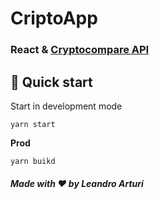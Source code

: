 # CriptoApp

### React & [Cryptocompare API](https://min-api.cryptocompare.com)

## 🚀 Quick start

Start in development mode

```shell
yarn start
```

**Prod**

```shell
yarn buikd
```

##### Made with ❤️ by Leandro Arturi

